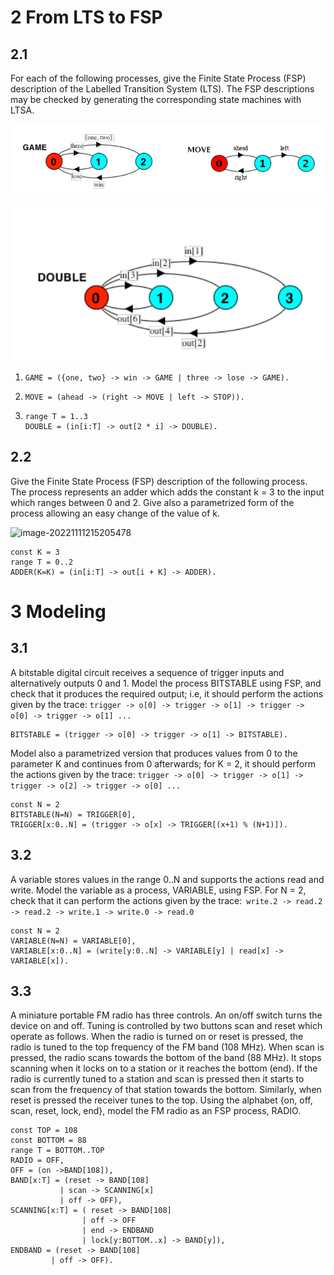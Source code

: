 # 2 From LTS to FSP

## 2.1

For each of the following processes, give the Finite State Process (FSP) description of the Labelled Transition System (LTS). The FSP descriptions may be checked by generating the corresponding state machines with LTSA.

![image-20221111214955588](image-20221111214955588.png)

![image-20221111215016395](image-20221111215016395.png)

1. ```FSP
   GAME = ({one, two} -> win -> GAME | three -> lose -> GAME).
   ```

2. ```FSP
   MOVE = (ahead -> (right -> MOVE | left -> STOP)).
   ```

3. ```FSP
   range T = 1..3
   DOUBLE = (in[i:T] -> out[2 * i] -> DOUBLE).
   ```

## 2.2

Give the Finite State Process (FSP) description of the following process. The process represents an adder which adds the constant k = 3 to the input which ranges between 0 and 2. Give also a parametrized form of the process allowing an easy change of the value of k.

![image-20221111215205478](image-20221111215205478.png)

```FSP
const K = 3
range T = 0..2
ADDER(K=K) = (in[i:T] -> out[i + K] -> ADDER).
```

# 3 Modeling

## 3.1

 A bitstable digital circuit receives a sequence of trigger inputs and alternatively outputs 0 and 1. Model the process BITSTABLE using FSP, and check that it produces the required output; i.e, it should perform the actions given by the trace: `trigger -> o[0] -> trigger -> o[1] -> trigger -> o[0] -> trigger -> o[1] ...`

```FSP
BITSTABLE = (trigger -> o[0] -> trigger -> o[1] -> BITSTABLE).
```

Model also a parametrized version that produces values from 0 to the parameter K and continues from 0 afterwards; for K = 2, it should perform the actions given by the trace: `trigger -> o[0] -> trigger -> o[1] -> trigger -> o[2] -> trigger -> o[0] ...`

```FSP
const N = 2
BITSTABLE(N=N) = TRIGGER[0],
TRIGGER[x:0..N] = (trigger -> o[x] -> TRIGGER[(x+1) % (N+1)]).
```

## 3.2

A variable stores values in the range 0..N and supports the actions read and write. Model the variable as a process, VARIABLE, using FSP. For N = 2, check that it can perform the actions given by the trace:` write.2 -> read.2 -> read.2 -> write.1 -> write.0 -> read.0`

```FSP
const N = 2
VARIABLE(N=N) = VARIABLE[0],
VARIABLE[x:0..N] = (write[y:0..N] -> VARIABLE[y] | read[x] -> VARIABLE[x]).
```

## 3.3

A miniature portable FM radio has three controls. An on/off switch turns the device on and off. Tuning is controlled by two buttons scan and reset which operate as follows. When the radio is turned on or reset is pressed, the radio is tuned to the top frequency of the FM band (108 MHz). When scan is pressed, the radio scans towards the bottom of the band (88 MHz). It stops scanning when it locks on to a station or it reaches the bottom (end). If the radio is currently tuned to a station and scan is pressed then it starts to scan from the frequency of that station towards the bottom. Similarly, when reset is pressed the receiver tunes to the top. Using the alphabet {on, off, scan, reset, lock, end}, model the FM radio as an FSP process, RADIO.

```FSP
const TOP = 108
const BOTTOM = 88
range T = BOTTOM..TOP
RADIO = OFF,
OFF = (on ->BAND[108]),
BAND[x:T] = (reset -> BAND[108]
           | scan -> SCANNING[x]
           | off -> OFF),
SCANNING[x:T] = ( reset -> BAND[108]
                | off -> OFF
                | end -> ENDBAND
                | lock[y:BOTTOM..x] -> BAND[y]),
ENDBAND = (reset -> BAND[108]
         | off -> OFF).
```


